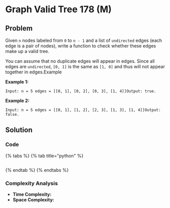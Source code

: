 # Graph Valid Tree 178 \(M\)

## Problem

Given `n` nodes labeled from `0` to `n - 1` and a list of `undirected` edges \(each edge is a pair of nodes\), write a function to check whether these edges make up a valid tree.

You can assume that no duplicate edges will appear in edges. Since all edges are `undirected`, `[0, 1]` is the same as `[1, 0]` and thus will not appear together in edges.Example

**Example 1:**

```text
Input: n = 5 edges = [[0, 1], [0, 2], [0, 3], [1, 4]]Output: true.
```

**Example 2:**

```text
Input: n = 5 edges = [[0, 1], [1, 2], [2, 3], [1, 3], [1, 4]]Output: false.
```

## Solution 

### Code

{% tabs %}
{% tab title="python" %}
```python

```
{% endtab %}
{% endtabs %}

### Complexity Analysis

* **Time Complexity:**
* **Space Complexity:**

